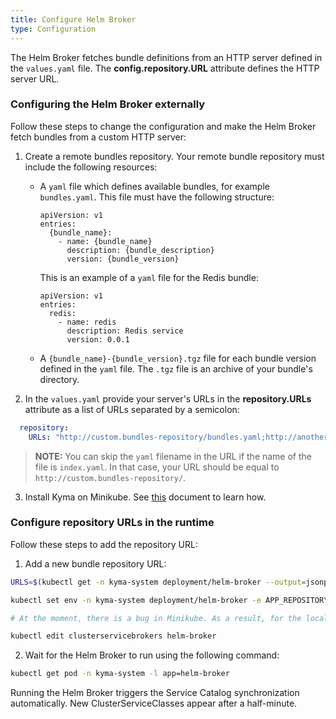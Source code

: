 ```yaml
---
title: Configure Helm Broker
type: Configuration
---
```


The Helm Broker fetches bundle definitions from an HTTP server defined in the `values.yaml` file. The **config.repository.URL** attribute defines the HTTP server URL.

### Configuring the Helm Broker externally

Follow these steps to change the configuration and make the Helm Broker fetch bundles from a custom HTTP server:

1. Create a remote bundles repository. Your remote bundle repository must include the following resources:
    - A `yaml` file which defines available bundles, for example `bundles.yaml`.
      This file must have the following structure:

      ```text
      apiVersion: v1
      entries:
        {bundle_name}:
          - name: {bundle_name}
            description: {bundle_description}
            version: {bundle_version}
      ```
      This is an example of a `yaml` file for the Redis bundle:
      ```text
      apiVersion: v1
      entries:
        redis:
          - name: redis
            description: Redis service
            version: 0.0.1
      ```

    - A `{bundle_name}-{bundle_version}.tgz` file for each bundle version defined in the `yaml` file. The `.tgz` file is an archive of your bundle's directory.

2. In the `values.yaml` provide your server's URLs in the **repository.URLs** attribute as a list of URLs separated by a semicolon:

  ```yaml
    repository:
      URLs: "http://custom.bundles-repository/bundles.yaml;http://another.bundles-repository/bundles.yaml"
  ```
  > **NOTE:** You can skip the `yaml` filename in the URL if the name of the file is `index.yaml`. In that case, your URL should be equal to `http://custom.bundles-repository/`.

3. Install Kyma on Minikube. See [this](/docs/root/kyma#installation-install-kyma-locally-from-the-release) document to learn how.

### Configure repository URLs in the runtime

Follow these steps to add the repository URL:

1. Add a new bundle repository URL:

 ```bash
 URLS=$(kubectl get -n kyma-system deployment/helm-broker --output=jsonpath='{.spec.template.spec.containers[0].env[?(@.name=="APP_REPOSITORY_URLS")].value}')
 
 kubectl set env -n kyma-system deployment/helm-broker -e APP_REPOSITORY_URLS="$URLS;http://custom.bundles-repository/bundles.yaml"
 
 # At the moment, there is a bug in Minikube. As a result, for the local installation you need to manually edit the broker and bump the relistRequests attribute.
 
 kubectl edit clusterservicebrokers helm-broker
 ```

2. Wait for the Helm Broker to run using the following command:

 ```bash
 kubectl get pod -n kyma-system -l app=helm-broker
 ```

Running the Helm Broker triggers the Service Catalog synchronization automatically. New ClusterServiceClasses appear after a half-minute.
